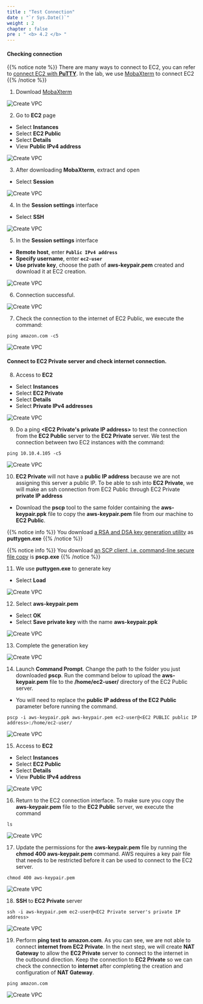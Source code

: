 ```yaml
---
title : "Test Connection"
date : "`r Sys.Date()`"
weight : 2
chapter : false
pre : " <b> 4.2 </b> "
---
```


#### Checking connection

{{% notice note %}}
There are many ways to connect to EC2, you can refer to [connect EC2 with **PuTTY**](https://000004.awsstudygroup.com/en/4-launchlinuxinstance/4.2-connectlinuxinstance/). In the lab, we use [MobaXterm](https://mobaxterm.mobatek.net/) to connect EC2
{{% /notice %}}

1. Download [MobaXterm](https://mobaxterm.mobatek.net/download.html)

![Create VPC](/images/4-CreateEc2Server/4.2-ec2connect/00019-ec2connect.png?featherlight=false&width=90pc)

2. Go to **EC2** page

- Select **Instances**
- Select **EC2 Public**
- Select **Details**
- View **Public IPv4 address**

![Create VPC](/images/4-CreateEc2Server/4.2-ec2connect/0001-ec2connect.png?featherlight=false&width=90pc)

3. After downloading **MobaXterm**, extract and open

- Select **Session**

![Create VPC](/images/4-CreateEc2Server/4.2-ec2connect/0002-ec2connect.png?featherlight=false&width=90pc)

4. In the **Session settings** interface

- Select **SSH**

![Create VPC](/images/4-CreateEc2Server/4.2-ec2connect/0003-ec2connect.png?featherlight=false&width=90pc)

5. In the **Session settings** interface

- **Remote host**, enter **```Public IPv4 address```**
- **Specify username**, enter **```ec2-user```**
- **Use private key**, choose the path of **aws-keypair.pem** created and download it at EC2 creation.

![Create VPC](/images/4-CreateEc2Server/4.2-ec2connect/0004-ec2connect.png?featherlight=false&width=90pc)

6. Connection successful.

![Create VPC](/images/4-CreateEc2Server/4.2-ec2connect/0005-ec2connect.png?featherlight=false&width=90pc)

7. Check the connection to the internet of EC2 Public, we execute the command:

```
ping amazon.com -c5
```

![Create VPC](/images/4-CreateEc2Server/4.2-ec2connect/0006-ec2connect.png?featherlight=false&width=90pc)

#### Connect to EC2 Private server and check internet connection.
8. Access to **EC2**

- Select **Instances**
- Select **EC2 Private**
- Select **Details**
- Select **Private IPv4 addresses**

![Create VPC](/images/4-CreateEc2Server/4.2-ec2connect/0007-ec2connect.png?featherlight=false&width=90pc)

9. Do a ping **<EC2 Private's private IP address>** to test the connection from the **EC2 Public** server to the **EC2 Private** server. We test the connection between two EC2 instances with the command:

```
ping 10.10.4.105 -c5
```

![Create VPC](/images/4-CreateEc2Server/4.2-ec2connect/0008-ec2connect.png?featherlight=false&width=90pc)

10. **EC2 Private** will not have a **public IP address** because we are not assigning this server a public IP. To be able to ssh into **EC2 Private**, we will make an ssh connection from EC2 Public through EC2 Private **private IP address**

- Download the **pscp** tool to the same folder containing the **aws-keypair.ppk** file to copy the **aws-keypair.pem** file from our machine to **EC2 Public**.


{{% notice info %}}
You download [a RSA and DSA key generation utility](https://the.earth.li/~sgtatham/putty/latest/w64/puttygen.exe) as **puttygen.exe**
{{% /notice %}}

{{% notice info %}}
You download [an SCP client, i.e. command-line secure file copy](https://the.earth.li/~sgtatham/putty/latest/w64/pscp.exe) is **pscp.exe**
{{% /notice %}}

11. We use **puttygen.exe** to generate key

- Select **Load**

![Create VPC](/images/4-CreateEc2Server/4.2-ec2connect/0009-ec2connect.png?featherlight=false&width=90pc)

12. Select **aws-keypair.pem**

- Select **OK**
- Select **Save private key** with the name **aws-keypair.ppk**

![Create VPC](/images/4-CreateEc2Server/4.2-ec2connect/00010-ec2connect.png?featherlight=false&width=90pc)

13. Complete the generation key

![Create VPC](/images/4-CreateEc2Server/4.2-ec2connect/00011-ec2connect.png?featherlight=false&width=90pc)

14. Launch **Command Prompt**. Change the path to the folder you just downloaded **pscp**. Run the command below to upload the **aws-keypair.pem** file to the **/home/ec2-user/** directory of the EC2 Public server.

- You will need to replace the **public IP address of the EC2 Public** parameter before running the command.

```
pscp -i aws-keypair.ppk aws-keypair.pem ec2-user@<EC2 PUBLIC public IP address>:/home/ec2-user/
```

![Create VPC](/images/4-CreateEc2Server/4.2-ec2connect/00012-ec2connect.png?featherlight=false&width=90pc)

15. Access to **EC2**

- Select **Instances**
- Select **EC2 Public**
- Select **Details**
- View **Public IPv4 address**

![Create VPC](/images/4-CreateEc2Server/4.2-ec2connect/0001-ec2connect.png?featherlight=false&width=90pc)

16. Return to the EC2 connection interface. To make sure you copy the **aws-keypair.pem** file to the **EC2 Public** server, we execute the command

```
ls
```

![Create VPC](/images/4-CreateEc2Server/4.2-ec2connect/00014-ec2connect.png?featherlight=false&width=90pc)

17. Update the permissions for the **aws-keypair.pem** file by running the **chmod 400 aws-keypair.pem** command. AWS requires a key pair file that needs to be restricted before it can be used to connect to the EC2 server.

```
chmod 400 aws-keypair.pem
```

![Create VPC](/images/4-CreateEc2Server/4.2-ec2connect/00015-ec2connect.png?featherlight=false&width=90pc)

18. **SSH** to **EC2 Private** server

```
ssh -i aws-keypair.pem ec2-user@<EC2 Private server's private IP address>
```

![Create VPC](/images/4-CreateEc2Server/4.2-ec2connect/00016-ec2connect.png?featherlight=false&width=90pc)

19. Perform **ping test to amazon.com**. As you can see, we are not able to connect **internet from EC2 Private**. In the next step, we will create **NAT Gateway** to allow the **EC2 Private** server to connect to the internet in the outbound direction. Keep the connection to **EC2 Private** so we can check the connection to **internet** after completing the creation and configuration of **NAT Gateway**.

```
ping amazon.com
```

![Create VPC](/images/4-CreateEc2Server/4.2-ec2connect/00017-ec2connect.png?featherlight=false&width=90pc)